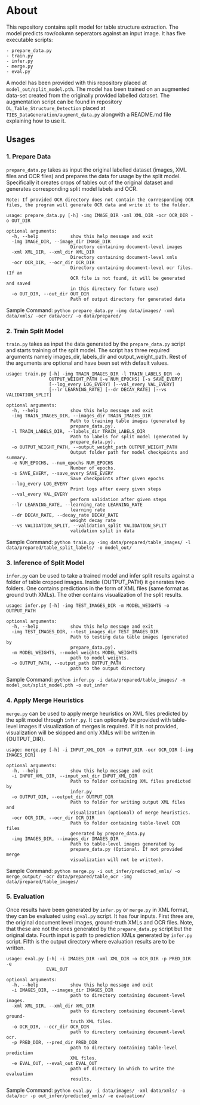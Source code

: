 # About

This repository contains split model for table structure extraction. The model predicts row/column seperators against an input image. It has five executable scripts:
    
    - prepare_data.py
    - train.py
    - infer.py
    - merge.py
    - eval.py
    
A model has been provided with this repository placed at ```model_out/split_model.pth```. The model has been trained on an augmented data-set created from the originally provided labelled dataset. The augmentation script can be found in repository 
`DL_Table_Structure_Detection` placed at `TIES_DataGeneration/augment_data.py` alongwith a README.md file explaining how to use it.

## Usages

### 1. Prepare Data

```prepare_data.py``` takes as input the original labelled dataset (images, XML files and OCR files) and prepares the data for usage by the split model. Specifically it creates crops of tables out of the original dataset and generates corresponding split model labels and OCR.

```Note: If provided OCR directory does not contain the corresponding OCR files, the program will generate OCR data and write it to the folder. ```

```
usage: prepare_data.py [-h] -img IMAGE_DIR -xml XML_DIR -ocr OCR_DIR -o OUT_DIR

optional arguments:
  -h, --help            show this help message and exit
  -img IMAGE_DIR, --image_dir IMAGE_DIR
                        Directory containing document-level images
  -xml XML_DIR, --xml_dir XML_DIR
                        Directory containing document-level xmls
  -ocr OCR_DIR, --ocr_dir OCR_DIR
                        Directory containing document-level ocr files. (If an
                        OCR file is not found, it will be generated and saved
                        in this directory for future use)
  -o OUT_DIR, --out_dir OUT_DIR
                        Path of output directory for generated data
```
Sample Command: `python prepare_data.py -img data/images/ -xml data/xmls/ -ocr data/ocr/ -o data/prepared/` 

### 2. Train Split Model

```train.py``` takes as input the data generated by the ```prepare_data.py``` script and starts training of the split model.
The script has three required arguments namely images_dir, labels_dir and output_weight_path. Rest of the arguments are optional and have been set with default values. 

```
usage: train.py [-h] -img TRAIN_IMAGES_DIR -l TRAIN_LABELS_DIR -o
                OUTPUT_WEIGHT_PATH [-e NUM_EPOCHS] [-s SAVE_EVERY]
                [--log_every LOG_EVERY] [--val_every VAL_EVERY]
                [--lr LEARNING_RATE] [--dr DECAY_RATE] [--vs VALIDATION_SPLIT]

optional arguments:
  -h, --help            show this help message and exit
  -img TRAIN_IMAGES_DIR, --images_dir TRAIN_IMAGES_DIR
                        Path to training table images (generated by
                        prepare_data.py).
  -l TRAIN_LABELS_DIR, --labels_dir TRAIN_LABELS_DIR
                        Path to labels for split model (generated by
                        prepare_data.py).
  -o OUTPUT_WEIGHT_PATH, --output_weight_path OUTPUT_WEIGHT_PATH
                        Output folder path for model checkpoints and summary.
  -e NUM_EPOCHS, --num_epochs NUM_EPOCHS
                        Number of epochs.
  -s SAVE_EVERY, --save_every SAVE_EVERY
                        Save checkpoints after given epochs
  --log_every LOG_EVERY
                        Print logs after every given steps
  --val_every VAL_EVERY
                        perform validation after given steps
  --lr LEARNING_RATE, --learning_rate LEARNING_RATE
                        learning rate
  --dr DECAY_RATE, --decay_rate DECAY_RATE
                        weight decay rate
  --vs VALIDATION_SPLIT, --validation_split VALIDATION_SPLIT
                        validation split in data
```
Sample Command: `python train.py -img data/prepared/table_images/ -l data/prepared/table_split_labels/ -o model_out/` 

### 3. Inference of Split Model

```infer.py``` can be used to take a trained model and infer split results against a folder of table cropped images. Inside {OUTPUT_PATH} it generates two folders. One contains predictions in the form of XML files (same format as ground truth XMLs). The other contains visualization of the split results.

```
usage: infer.py [-h] -img TEST_IMAGES_DIR -m MODEL_WEIGHTS -o OUTPUT_PATH

optional arguments:
  -h, --help            show this help message and exit
  -img TEST_IMAGES_DIR, --test_images_dir TEST_IMAGES_DIR
                        Path to testing data table images (generated by
                        prepare_data.py).
  -m MODEL_WEIGHTS, --model_weights MODEL_WEIGHTS
                        path to model weights.
  -o OUTPUT_PATH, --output_path OUTPUT_PATH
                        path to the output directory
```
Sample Command: `python infer.py -i data/prepared/table_images/ -m model_out/split_model.pth -o out_infer` 


### 4. Apply Merge Heuristics

```merge.py``` can be used to apply merge heuristics on XML files predicted by the split model through ```infer.py```. It can optionally be provided with table-level images if visualization of merges is required. If it is not provided, visualization will be skipped and only XMLs will be written in {OUTPUT_DIR}.

```
usage: merge.py [-h] -i INPUT_XML_DIR -o OUTPUT_DIR -ocr OCR_DIR [-img IMAGES_DIR]

optional arguments:
  -h, --help            show this help message and exit
  -i INPUT_XML_DIR, --input_xml_dir INPUT_XML_DIR
                        Path to folder containing XML files predicted by
                        infer.py
  -o OUTPUT_DIR, --output_dir OUTPUT_DIR
                        Path to folder for writing output XML files and
                        visualization (optional) of merge heuristics.
  -ocr OCR_DIR, --ocr_dir OCR_DIR
                        Path to folder containing table-level OCR files
                        generated by prepare_data.py
  -img IMAGES_DIR, --images_dir IMAGES_DIR
                        Path to table-level images generated by
                        prepare_data.py (Optional. If not provided merge
                        visualization will not be written).
```
Sample Command: `python merge.py -i out_infer/predicted_xmls/ -o merge_output/ -ocr data/prepared/table_ocr -img data/prepared/table_images/` 

### 5. Evaluation

Once results have been generated by ```infer.py``` or ```merge.py``` in XML format, they can be evaluated using ```eval.py``` script. It has four inputs. First three are, the original document level images, ground-truth XMLs and OCR files. Note, that these are not the ones generated by the ```prepare_data.py``` script but the original data. Fourth input is path to prediction XMLs generated by ```infer.py``` script. Fifth is the output directory where evaluation results are to be written.

```
usage: eval.py [-h] -i IMAGES_DIR -xml XML_DIR -o OCR_DIR -p PRED_DIR -e
               EVAL_OUT

optional arguments:
  -h, --help            show this help message and exit
  -i IMAGES_DIR, --images_dir IMAGES_DIR
                        path to directory containing document-level images.
  -xml XML_DIR, --xml_dir XML_DIR
                        path to directory containing document-level ground-
                        truth XML files.
  -o OCR_DIR, --ocr_dir OCR_DIR
                        path to directory containing document-level ocr.
  -p PRED_DIR, --pred_dir PRED_DIR
                        path to directory containing table-level prediction
                        XML files.
  -e EVAL_OUT, --eval_out EVAL_OUT
                        path of directory in which to write the evaluation
                        results.
```
Sample Command: `python eval.py -i data/images/ -xml data/xmls/ -o data/ocr -p out_infer/predicted_xmls/ -e evaluation/` 
